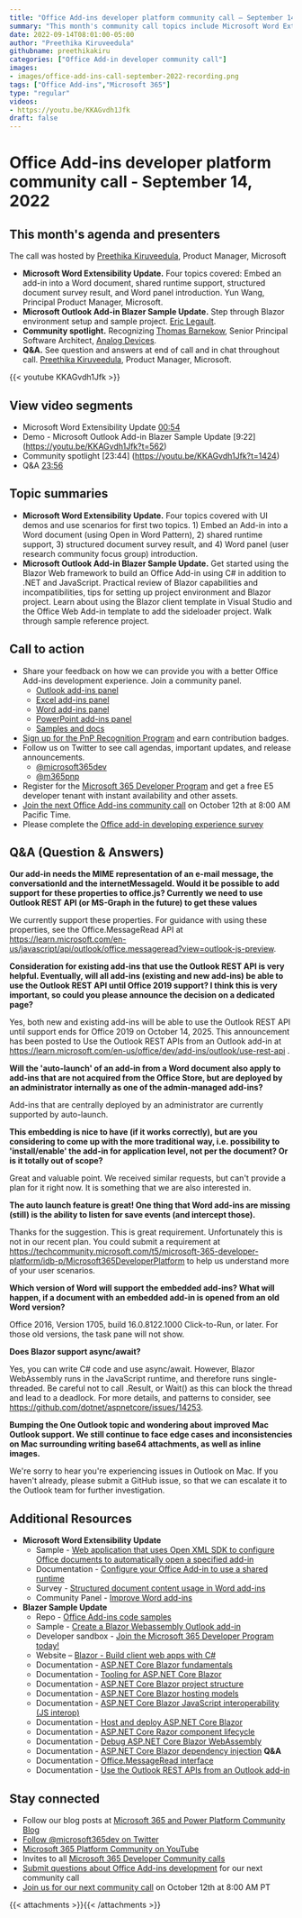 ```yaml
---
title: "Office Add-ins developer platform community call – September 14, 2022"
summary: "This month's community call topics include Microsoft Word Extensibility Update – September 2022 (four topics covered:  Embed an Add-in into a Word document, shared runtime support, structured document survey result, and Word panel introduction) – Yun Wang, Principal Product Manager (Microsoft) and Microsoft Outlook Add-in Blazer Sample Update – September 2022 (Step through setting up Blazor environment and sample project) – Eric Legault (Eric Legault Consulting) | @elegault,  Community spotlight – shines on Thomas Barnekow for samples submissions, and Q&A at end of call and in chat throughout call."
date: 2022-09-14T08:01:00-05:00
author: "Preethika Kiruveedula"
githubname: preethikakiru
categories: ["Office Add-in developer community call"]
images:
- images/office-add-ins-call-september-2022-recording.png
tags: ["Office Add-ins","Microsoft 365"]
type: "regular"
videos:
- https://youtu.be/KKAGvdh1Jfk
draft: false
---
```


# Office Add-ins developer platform community call - September 14, 2022

## This month's agenda and presenters

The call was hosted by [Preethika Kiruveedula](www.linkedin.com/in/preethika-kiruveedula-529b7a148), Product Manager, Microsoft
* **Microsoft Word Extensibility Update.** Four topics covered:  Embed an add-in into a Word document, shared runtime support, structured document survey result, and Word panel introduction. Yun Wang, Principal Product Manager, Microsoft.
* **Microsoft Outlook Add-in Blazer Sample Update.** Step through Blazor environment setup and sample project. [Eric Legault](https://twitter.com/elegault).
* **Community spotlight.** Recognizing [Thomas Barnekow](https://www.linkedin.com/in/thomas-barnekow-2580b11), Senior Principal Software Architect, [Analog Devices](https://www.analog.com/en/index.html).
* **Q&A.** See question and answers at end of call and in chat throughout call. [Preethika Kiruveedula](www.linkedin.com/in/preethika-kiruveedula-529b7a14), Product Manager, Microsoft.

{{< youtube KKAGvdh1Jfk >}}

## View video segments

* Microsoft Word Extensibility Update [00:54](https://youtu.be/KKAGvdh1Jfk?t=54)
* Demo - Microsoft Outlook Add-in Blazer Sample Update [9:22] (https://youtu.be/KKAGvdh1Jfk?t=562)
* Community spotlight [23:44] (https://youtu.be/KKAGvdh1Jfk?t=1424)
* Q&A [23:56](https://youtu.be/KKAGvdh1Jfk?t=1436)

## Topic summaries

* **Microsoft Word Extensibility Update.** Four topics covered with UI demos and use scenarios for first two topics.  1) Embed an Add-in into a Word document (using Open in Word Pattern), 2) shared runtime support, 3) structured document survey result, and 4) Word panel (user research community focus group) introduction.
* **Microsoft Outlook Add-in Blazer Sample Update.** Get started using the Blazor Web framework to build an Office Add-in using C# in addition to .NET and JavaScript.  Practical review of Blazor capabilities and incompatibilities, tips for setting up project environment and Blazor project.  Learn about using the Blazor client template in Visual Studio and the Office Web Add-in template to add the sideloader project.  Walk through sample reference project.

## Call to action
* Share your feedback on how we can provide you with a better Office Add-ins development experience. Join a community panel.
    * [Outlook add-ins panel](https://ux.microsoft.com/Panel/OutlookAddinDeveloper)
    * [Excel add-ins panel](https://ux.microsoft.com/Panel/ExcelAddinDeveloper)
    * [Word add-ins panel](https://ux.microsoft.com/Panel/WordAddinDeveloper)
    * [PowerPoint add-ins panel](https://ux.microsoft.com/Panel/PowerPointAddinDeveloper)
    * [Samples and docs](https://ux.microsoft.com/Panel/OfficeAddinImproveSamplesDocs)
* [Sign up for the PnP Recognition Program](https://pnp.github.io/recognitionprogram/) and earn contribution badges.
* Follow us on Twitter to see call agendas, important updates, and release announcements.
    * [@microsoft365dev](https://twitter.com/microsoft365dev)
    * [@m365pnp](https://twitter.com/m365pnp)
* Register for the [Microsoft 365 Developer Program](https://aka.ms/m365/devprogram) and get a free E5 developer tenant with instant availability and other assets.
* [Join the next Office Add-ins community call](https://aka.ms/officeaddinscommunitycall) on October 12th at 8:00 AM Pacific Time.
* Please complete the [Office add-in developing experience survey](https://forms.office.com/r/wmzCgccbPa)

## Q&A (Question & Answers)

**Our add-in needs the MIME representation of an e-mail message, the conversationId and the internetMessageId. Would it be possible to add support for these properties to office.js? Currently we need to use Outlook REST API (or MS-Graph in the future) to get these values**

We currently support these properties. For guidance with using these properties, see the Office.MessageRead API at https://learn.microsoft.com/en-us/javascript/api/outlook/office.messageread?view=outlook-js-preview.


**Consideration for existing add-ins that use the Outlook REST API is very helpful. Eventually, will all add-ins (existing and new add-ins) be able to use the Outlook REST API until Office 2019 support? I think this is very important, so could you please announce the decision on a dedicated page?**

Yes, both new and existing add-ins will be able to use the Outlook REST API until support ends for Office 2019 on October 14, 2025. This announcement has been posted to Use the Outlook REST APIs from an Outlook add-in at https://learn.microsoft.com/en-us/office/dev/add-ins/outlook/use-rest-api .

**Will the 'auto-launch' of an add-in from a Word document also apply to add-ins that are not acquired from the Office Store, but are deployed by an administrator internally as one of the admin-managed add-ins?**

Add-ins that are centrally deployed by an administrator are currently supported by auto-launch.


**This embedding is nice to have (if it works correctly), but are you considering to come up with the more traditional way, i.e. possibility to 'install/enable' the add-in for application level, not per the document? Or is it totally out of scope?**

Great and valuable point. We received similar requests, but can't provide a plan for it right now. It is something that we are also interested in.

**The auto launch feature is great! One thing that Word add-ins are missing (still) is the ability to listen for save events (and intercept those).**

Thanks for the suggestion. This is great requirement. Unfortunately this is not in our recent plan. You could submit a requirement at https://techcommunity.microsoft.com/t5/microsoft-365-developer-platform/idb-p/Microsoft365DeveloperPlatform to help us understand more of your user scenarios.

**Which version of Word will support the embedded add-ins? What will happen, if a document with an embedded add-in is opened from an old Word version?**

Office 2016, Version 1705, build 16.0.8122.1000 Click-to-Run, or later. For those old versions, the task pane will not show.

**Does Blazor support async/await?**

Yes, you can write C# code and use async/await. However, Blazor WebAssembly runs in the JavaScript runtime, and therefore runs single-threaded. Be careful not to call .Result, or Wait() as this can block the thread and lead to a deadlock. For more details, and patterns to consider, see https://github.com/dotnet/aspnetcore/issues/14253.

**Bumping the One Outlook topic and wondering about improved Mac Outlook support. We still continue to face edge cases and inconsistencies on Mac surrounding writing base64 attachments, as well as inline images.**

We're sorry to hear you're experiencing issues in Outlook on Mac. If you haven't already, please submit a GitHub issue, so that we can escalate it to the Outlook team for further investigation.


## Additional Resources

* **Microsoft Word Extensibility Update**
    * Sample - [Web application that uses Open XML SDK to configure Office documents to automatically open a specified add-in](https://github.com/OfficeDev/Office-OOXML-EmbedAddin)
    * Documentation - [Configure your Office Add-in to use a shared runtime](https://learn.microsoft.com/office/dev/add-ins/develop/configure-your-add-in-to-use-a-shared-runtime)
    * Survey - [Structured document content usage in Word add-ins](https://aka.ms/WordAPI)
    * Community Panel - [Improve Word add-ins](https://ux.microsoft.com/Panel/WordAddinDeveloper?utm_campaign=community_call&&utm_source=community_call&&utm_medium=qrcode)
* **Blazer Sample Update**
    * Repo - [Office Add-ins code samples](https://github.com/OfficeDev/Office-Add-in-samples)
    * Sample - [Create a Blazor Webassembly Outlook add-in](https://github.com/OfficeDev/Office-Add-in-samples/tree/main/Samples/blazor-add-in/outlook-blazor-add-in)
    * Developer sandbox - [Join the Microsoft 365 Developer Program today!](https://developer.microsoft.com/microsoft-365/dev-program)
    * Website – [Blazor - Build client web apps with C#](https://dotnet.microsoft.com/apps/aspnet/web-apps/blazor)
    * Documentation - [ASP.NET Core Blazor fundamentals](https://learn.microsoft.com/aspnet/core/blazor/fundamentals)
    * Documentation - [Tooling for ASP.NET Core Blazor](https://learn.microsoft.com/aspnet/core/blazor/tooling)
    * Documentation - [ASP.NET Core Blazor project structure](https://learn.microsoft.com/aspnet/core/blazor/project-structure)
    * Documentation - [ASP.NET Core Blazor hosting models](https://learn.microsoft.com/aspnet/core/blazor/hosting-models)
    * Documentation - [ASP.NET Core Blazor JavaScript interoperability (JS interop)](https://learn.microsoft.com/aspnet/core/blazor/javascript-interoperability)
    * Documentation - [Host and deploy ASP.NET Core Blazor](https://learn.microsoft.com/aspnet/core/blazor/host-and-deploy)
    * Documentation - [ASP.NET Core Razor component lifecycle](https://learn.microsoft.com/aspnet/core/blazor/components/lifecycle)
    * Documentation - [Debug ASP.NET Core Blazor WebAssembly](https://learn.microsoft.com/aspnet/core/blazor/debug)
    * Documentation - [ASP.NET Core Blazor dependency injection](https://learn.microsoft.com/aspnet/core/blazor/fundamentals/dependency-injection)
  **Q&A**
    * Documentation - [Office.MessageRead interface](https://learn.microsoft.com/javascript/api/outlook/office.messageread?view=outlook-js-preview)
    * Documentation - [Use the Outlook REST APIs from an Outlook add-in ](https://learn.microsoft.com/office/dev/add-ins/outlook/use-rest-api)


## Stay connected

* Follow our blog posts at [Microsoft 365 and Power Platform Community Blog](https://aka.ms/m365pnp/blog)
* [Follow @microsoft365dev on Twitter](https://twitter.com/microsoft365dev)
* [Microsoft 365 Platform Community on YouTube](https://aka.ms/m365/videos)
* Invites to all [Microsoft 365 Developer Community calls](https://aka.ms/M365DevCalls)
* [Submit questions about Office Add-ins development](https://aka.ms/officeaddinsform) for our next community call
* [Join us for our next community call](https://aka.ms/officeaddinscommunitycall) on October 12th at 8:00 AM PT

{{< attachments >}}{{< /attachments >}}
